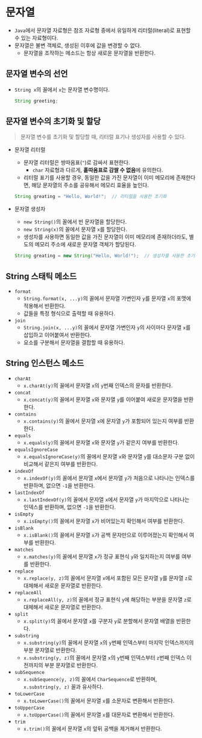 # 문자열

- `Java`에서 문자열 자료형은 참조 자료형 중에서 유일하게 리터럴(literal)로 표현할 수 있는 자료형이다.
- 문자열은 불변 객체로, 생성된 이후에 값을 변경할 수 없다.
  - 문자열을 조작하는 메소드는 항상 새로운 문자열을 반환한다.

## 문자열 변수의 선언

- `String x`의 꼴에서 `x`는 문자열 변수명이다.

  ```java
  String greeting;
  ```

## 문자열 변수의 초기화 및 할당

> 문자열 변수를 초기화 및 할당할 때, 리터럴 표기나 생성자를 사용할 수 있다.

- 문자열 리터럴
  - 문자열 리터럴은 쌍따옴표(`"`)로 감싸서 표현한다.
    - `char` 자료형과 다르게, **홑따옴표로 감쌀 수 없음**에 유의한다.
  - 리터럴 표기를 사용할 경우, 동일한 값을 가진 문자열이 이미 메모리에 존재한다면, 해당 문자열의 주소를 공유해서 메모리 효율을 높인다.

  ```java
  String greating = "Hello, World!";  // 리터럴을 사용한 초기화
  ```

- 문자열 생성자
  - `new String()`의 꼴에서 빈 문자열을 할당한다.
  - `new String(x)`의 꼴에서 문자열 `x`를 할당한다.
  - 생성자를 사용하면 동일한 값을 가진 문자열이 이미 메모리에 존재하더라도, 별도의 메모리 주소에 새로운 문자열 객체가 할당된다.

  ```java
  String greating = new String("Hello, World!");  // 생성자를 사용한 초기화
  ```

## String 스태틱 메소드

- `format`
  - `String.format(x, ...y)`의 꼴에서 문자열 가변인자 `y`를 문자열 `x`의 포맷에 적용해서 반환한다.
  - 값들을 특정 형식으로 출력할 때 유용하다.
- `join`
  - `String.join(x, ...y)`의 꼴에서 문자열 가변인자 `y`의 사이마다 문자열 `x`를 삽입하고 이어붙여서 반환한다.
  - 요소를 구분해서 문자열을 결합할 때 유용하다.

## String 인스턴스 메소드

- `charAt`
  - `x.charAt(y)`의 꼴에서 문자열 `x`의 `y`번째 인덱스의 문자를 반환한다.
- `concat`
  - `x.concat(y)`의 꼴에서 문자열 `x`와 문자열 `y`를 이어붙여 새로운 문자열을 반환한다.
- `contains`
  - `x.contains(y)`의 꼴에서 문자열 `x`에 문자열 `y`가 포함되어 있는지 여부를 반환한다.
- `equals`
  - `x.equals(y)`의 꼴에서 문자열 `x`와 문자열 `y`가 같은지 여부를 반환한다.
- `equalsIgnoreCase`
  - `x.equalsIgnoreCase(y)`의 꼴에서 문자열 `x`와 문자열 `y`를 대소문자 구분 없이 비교해서 같은지 여부를 반환한다.
- `indexOf`
  - `x.indexOf(y)`의 꼴에서 문자열 `x`에서 문자열 `y`가 처음으로 나타나는 인덱스를 반환하며, 없으면 `-1`을 반환한다.
- `lastIndexOf`
  - `x.lastIndexOf(y)`의 꼴에서 문자열 `x`에서 문자열 `y`가 마지막으로 나타나는 인덱스를 반환하며, 없으면 `-1`을 반환한다.
- `isEmpty`
  - `x.isEmpty()`의 꼴에서 문자열 `x`가 비어있는지 확인해서 여부를 반환한다.
- `isBlank`
  - `x.isBlank()`의 꼴에서 문자열 `x`가 공백 문자만으로 이루어졌는지 확인해서 여부를 반환한다.
- `matches`
  - `x.matches(y)`의 꼴에서 문자열 `x`가 정규 표현식 `y`와 일치하는지 여부를 여부를 반환한다.
- `replace`
  - `x.replace(y, z)`의 꼴에서 문자열 `x`에서 포함된 모든 문자열 `y`를 문자열 `z`로 대체해서 새로운 문자열로 반환한다.
- `replaceAll`
  - `x.replaceAll(y, z)`의 꼴에서 정규 표현식 `y`에 해당하는 부분을 문자열 `z`로 대체해서 새로운 문자열로 반환한다.
- `split`
  - `x.split(y)`의 꼴에서 문자열 `x`를 구분자 `y`로 분할해서 문자열 배열을 반환한다.
- `substring`
  - `x.substring(y)`의 꼴에서 문자열 `x`의 `y`번째 인덱스부터 마지막 인덱스까지의 부분 문자열로 반환한다.
  - `x.substring(y, z)`의 꼴에서 문자열 `x`의 `y`번째 인덱스부터 `z`번째 인덱스 이전까지의 부분 문자열로 반환한다.
- `subSequence`
  - `x.subSequence(y, z)`의 꼴에서 `CharSequence`로 반환하며, `x.substring(y, z)` 꼴과 유사하다.
- `toLowerCase`
  - `x.toLowerCase()`의 꼴에서 문자열 `x`를 소문자로 변환해서 반환한다.
- `toUpperCase`
  - `x.toUpperCase()`의 꼴에서 문자열 `x`를 대문자로 변환해서 반환한다.
- `trim`
  - `x.trim()`의 꼴에서 문자열 `x`의 앞뒤 공백을 제거해서 반환한다.

